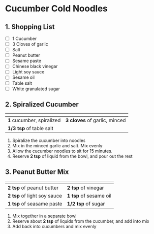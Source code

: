# Cucumber Cold Noodles

## 1. Shopping List
- [ ] 1 Cucumber
- [ ] 3 Cloves of garlic
- [ ] Salt
- [ ] Peanut butter
- [ ] Sesame paste
- [ ] Chinese black vinegar
- [ ] Light soy sauce
- [ ] Sesame oil
- [ ] Table salt
- [ ] White granulated sugar

## 2. Spiralized Cucumber
|<!-- -->|<!-- -->|
|---|---|
| **1** cucumber, spiralized | **3 cloves** of garlic, minced|
| **1/3 tsp** of table salt| |

1. Spiralize the cucumber into noodles
2. Mix in the minced garlic and salt. Mix evenly
3. Allow the cucumber noodles to sit for 15 minutes.
4. Reserve **2 tsp** of liquid from the bowl, and pour out the rest

## 3. Peanut Butter Mix
|<!-- -->|<!-- -->|
|---|---|
|**2 tsp** of peanut butter|**2 tsp** of vinegar|
|**2 tsp** of light soy sauce|**1 tsp** of sesame oil|
|**1 tsp** of seasame paste|**1/2 tsp** of sugar|

1. Mix together in a separate bowl
2. Reserve about **2 tsp** of liquids from the cucumber, and add into mix
3. Add back into cucumbers and mix evenly